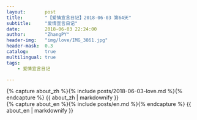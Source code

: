 ```yaml
---
layout:       post
title:        "【爱情宣言日记】2018-06-03 第64天"
subtitle:     "爱情宣言日记"
date:         2018-06-03 22:24:00
author:       "ZhangPY"
header-img:   "img/love/IMG_3861.jpg"
header-mask:  0.3
catalog:      true
multilingual: true
tags:
    - 爱情宣言日记

---
```


<!-- Chinese Version -->
<div class="zh post-container">
    {% capture about_zh %}{% include posts/2018-06-03-love.md %}{% endcapture %}
    {{ about_zh | markdownify }}
</div>

<!-- English Version -->
<div class="en post-container">
    {% capture about_en %}{% include posts/en.md %}{% endcapture %}
    {{ about_en | markdownify }}
</div>